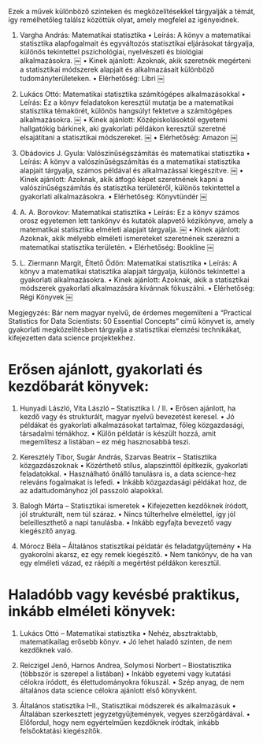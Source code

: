 Ezek a művek különböző szinteken és megközelítésekkel tárgyalják a témát, így
remélhetőleg találsz közöttük olyat, amely megfelel az igényeidnek.

1. Vargha András: Matematikai statisztika
   • Leírás: A könyv a matematikai statisztika alapfogalmait és egyváltozós
   statisztikai eljárásokat tárgyalja, különös tekintettel pszichológiai,
   nyelvészeti és biológiai alkalmazásokra. ￼
   • Kinek ajánlott: Azoknak, akik szeretnék megérteni a statisztikai módszerek
   alapjait és alkalmazásait különböző tudományterületeken.
   • Elérhetőség: Libri ￼

2. Lukács Ottó: Matematikai statisztika számítógépes alkalmazásokkal
   • Leírás: Ez a könyv feladatokon keresztül mutatja be a matematikai
   statisztika témakörét, különös hangsúlyt fektetve a számítógépes
   alkalmazásokra. ￼
   • Kinek ajánlott: Középiskolásoktól egyetemi hallgatókig bárkinek, aki
   gyakorlati példákon keresztül szeretné elsajátítani a statisztikai
   módszereket. ￼
   • Elérhetőség: Amazon ￼

3. Obádovics J. Gyula: Valószínűségszámítás és matematikai statisztika
   • Leírás: A könyv a valószínűségszámítás és a matematikai statisztika
   alapjait tárgyalja, számos példával és alkalmazással kiegészítve. ￼
   • Kinek ajánlott: Azoknak, akik átfogó képet szeretnének kapni a
   valószínűségszámítás és statisztika területéről, különös tekintettel a
   gyakorlati alkalmazásokra.
   • Elérhetőség: Könyvtündér ￼

4. A. A. Borovkov: Matematikai statisztika
   • Leírás: Ez a könyv számos orosz egyetemen lett tankönyv és kutatók alapvető
   kézikönyve, amely a matematikai statisztika elméleti alapjait tárgyalja. ￼
   • Kinek ajánlott: Azoknak, akik mélyebb elméleti ismereteket szeretnének
   szerezni a matematikai statisztika területén.
   • Elérhetőség: Bookline ￼

5. L. Ziermann Margit, Éltető Ödön: Matematikai statisztika
   • Leírás: A könyv a matematikai statisztika alapjait tárgyalja, különös
   tekintettel a gyakorlati alkalmazásokra.
   • Kinek ajánlott: Azoknak, akik a statisztikai módszerek gyakorlati
   alkalmazására kívánnak fókuszálni.
   • Elérhetőség: Régi Könyvek ￼

Megjegyzés: Bár nem magyar nyelvű, de érdemes megemlíteni a “Practical
Statistics for Data Scientists: 50 Essential Concepts” című könyvet is, amely
gyakorlati megközelítésben tárgyalja a statisztikai elemzési technikákat,
kifejezetten data science projektekhez.

# Erősen ajánlott, gyakorlati és kezdőbarát könyvek:

1. Hunyadi László, Vita László – Statisztika I. / II.
   • Erősen ajánlott, ha kezdő vagy és strukturált, magyar nyelvű bevezetést
   keresel.
   • Jó példákat és gyakorlati alkalmazásokat tartalmaz, főleg közgazdasági,
   társadalmi témákhoz.
   • Külön példatár is készült hozzá, amit megemlítesz a listában – ez még
   hasznosabbá teszi.

2. Keresztély Tibor, Sugár András, Szarvas Beatrix – Statisztika közgazdászoknak
   • Közérthető stílus, alapszinttől építkezik, gyakorlati feladatokkal.
   • Használható önálló tanulásra is, a data science-hez releváns fogalmakat is
   lefedi.
   • Inkább közgazdasági példákat hoz, de az adattudományhoz jól passzoló
   alapokkal.

3. Balogh Márta – Statisztikai ismeretek
   • Kifejezetten kezdőknek íródott, jól strukturált, nem túl száraz.
   • Nincs túlterhelve elmélettel, így jól beleilleszthető a napi tanulásba.
   • Inkább egyfajta bevezető vagy kiegészítő anyag.

4. Mórocz Béla – Általános statisztikai példatár és feladatgyűjtemény
   • Ha gyakorolni akarsz, ez egy remek kiegészítő.
   • Nem tankönyv, de ha van egy elméleti vázad, ez ráépíti a megértést példákon
   keresztül.

# Haladóbb vagy kevésbé praktikus, inkább elméleti könyvek:

1. Lukács Ottó – Matematikai statisztika
   • Nehéz, absztraktabb, matematikailag erősebb könyv.
   • Jó lehet haladó szinten, de nem kezdőknek való.

2. Reiczigel Jenő, Harnos Andrea, Solymosi Norbert – Biostatisztika (többször is
   szerepel a listában)
   • Inkább egyetemi vagy kutatási célokra íródott, és élettudományokra
   fókuszál.
   • Szép anyag, de nem általános data science célokra ajánlott első könyvként.

3. Általános statisztika I–II., Statisztikai módszerek és alkalmazásuk
   • Általában szerkesztett jegyzetgyűjtemények, vegyes szerzőgárdával.
   • Előfordul, hogy nem egyértelműen kezdőknek íródtak, inkább felsőoktatási
   kiegészítők.